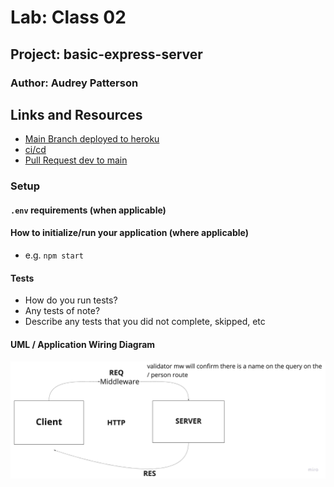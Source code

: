 # Lab: Class 02

## Project: basic-express-server

### Author: Audrey Patterson

## Links and Resources

- [Main Branch deployed to heroku](https://audrey-basic-express-server.herokuapp.com/)
- [ci/cd](http://xyz.com)
- [Pull Request dev to main](http://xyz.com)

### Setup

#### `.env` requirements (when applicable)

#### How to initialize/run your application (where applicable)

- e.g. `npm start`

#### Tests

- How do you run tests?
- Any tests of note?
- Describe any tests that you did not complete, skipped, etc

#### UML / Application Wiring Diagram

![Lab 02 UML](assets/lab02uml.jpg)
